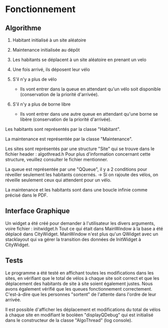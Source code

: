 # Fonctionnement

## Algorithme

1. Habitant initialisé à un site aléatoire
2. Maintenance initialisée au dépôt

3. Les habitants se déplacent à un site aléatoire en prenant un velo
4. Une fois arrivé, ils déposent leur vélo

5. S'il n'y a plus de vélo
	- Ils vont entrer dans la queue en attendant qu'un vélo soit disponible (conservation de la priorité d'arrivée).

6. S'il n'y a plus de borne libre
	- Ils vont entrer dans une autre queue en attendant qu'une borne se libère (conservation de la priorité d'arrivée).


Les habitants sont représentés par la classe "Habitant".

La maintenance est représentée par la classe "Maintenance".

Les sites sont représentés par une structure "Site" qui se trouve dans le fichier header : algothread.h
Pour plus d'information concernant cette structure, veuillez consulter le fichier mentionner.

La queue est représentée par une "QQueue", il y a 2 conditions pour réveiller seulement les habitants concernés.
-> Si on rajoute des vélos, on réveille seulement ceux qui attendent pour un vélo.

La maintenance et les habitants sont dans une boucle infinie comme précisé dans le PDF.

## Interface Graphique

Un widget a été créé pour demander à l'utilisateur les divers arguments, voire fichier : initwidget.h
Tout ce qui était dans MainWindow à la base a été déplacé dans CityWidget.
MainWindow n'est plus qu'un QWidget avec un stacklayout qui va gérer la transition des données de InitWidget à CityWidget.

## Tests

Le programme a été testé en affichant toutes les modifications dans les sites, en vérifiant que le total de vélos à chaque site soit correct et que les déplacement 
des habitants de site à site soient également justes.
Nous avons également vérifié que les queues fonctionnement correctement. C'est-à-dire que les personnes "sortent" de l'attente dans l'ordre de leur arrivée.

Il est possible d'afficher les déplacement et modifications du total de vélos à chaque site en modifiant le booléen "displayQDebug" 
qui est initialisé dans le constructeur de la classe "AlgoThread" (log console).
